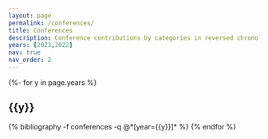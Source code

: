 ```yaml
---
layout: page
permalink: /conferences/
title: Conferences
description: Conference contributions by categories in reversed chronological order. generated by jekyll-scholar.
years: [2023,2022]
nav: true
nav_order: 2
---
```

<!-- _pages/conferences.md -->
<div class="publications">

{%- for y in page.years %}
  <h2 class="year">{{y}}</h2>
  {% bibliography -f conferences -q @*[year={{y}}]* %}
{% endfor %}

</div>
